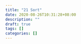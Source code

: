 ```yaml
---
title: "21 Sort"
date: 2020-08-26T10:31:28+08:00
description: ""
draft: true
tags: []
categories: []
---
```

